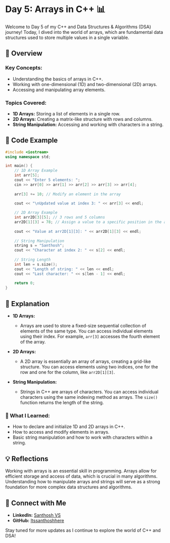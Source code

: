 # Day 5: Arrays in C++ 📊

Welcome to Day 5 of my C++ and Data Structures & Algorithms (DSA) journey! Today, I dived into the world of arrays, which are fundamental data structures used to store multiple values in a single variable.

## 📝 Overview

### Key Concepts:
- Understanding the basics of arrays in C++.
- Working with one-dimensional (1D) and two-dimensional (2D) arrays.
- Accessing and manipulating array elements.

### Topics Covered:
- **1D Arrays:** Storing a list of elements in a single row.
- **2D Arrays:** Creating a matrix-like structure with rows and columns.
- **String Manipulation:** Accessing and working with characters in a string.

## 📂 Code Example

```cpp
#include <iostream>
using namespace std;

int main() {
    // 1D Array Example
    int arr[5];
    cout << "Enter 5 elements: ";
    cin >> arr[0] >> arr[1] >> arr[2] >> arr[3] >> arr[4];
    
    arr[3] += 10; // Modify an element in the array

    cout << "\nUpdated value at index 3: " << arr[3] << endl;
    
    // 2D Array Example
    int arr2D[3][5]; // 3 rows and 5 columns
    arr2D[1][3] = 78; // Assign a value to a specific position in the array
    
    cout << "Value at arr2D[1][3]: " << arr2D[1][3] << endl;
    
    // String Manipulation
    string s = "Santhosh";
    cout << "Character at index 2: " << s[2] << endl;
    
    // String Length
    int len = s.size();
    cout << "Length of string: " << len << endl;
    cout << "Last character: " << s[len - 1] << endl;
    
    return 0;
}
```

## 📘 Explanation

- **1D Arrays:**
  - Arrays are used to store a fixed-size sequential collection of elements of the same type. You can access individual elements using their index. For example, `arr[3]` accesses the fourth element of the array.
  
- **2D Arrays:**
  - A 2D array is essentially an array of arrays, creating a grid-like structure. You can access elements using two indices, one for the row and one for the column, like `arr2D[1][3]`.

- **String Manipulation:**
  - Strings in C++ are arrays of characters. You can access individual characters using the same indexing method as arrays. The `size()` function returns the length of the string.

### 🚀 What I Learned:
- How to declare and initialize 1D and 2D arrays in C++.
- How to access and modify elements in arrays.
- Basic string manipulation and how to work with characters within a string.

## 💡 Reflections

Working with arrays is an essential skill in programming. Arrays allow for efficient storage and access of data, which is crucial in many algorithms. Understanding how to manipulate arrays and strings will serve as a strong foundation for more complex data structures and algorithms.

## 🔗 Connect with Me
- **LinkedIn:** [Santhosh VS](https://www.linkedin.com/in/thesanthoshvs/)
- **GitHub:** [Itssanthoshhere](https://github.com/Itssanthoshhere)

Stay tuned for more updates as I continue to explore the world of C++ and DSA!
